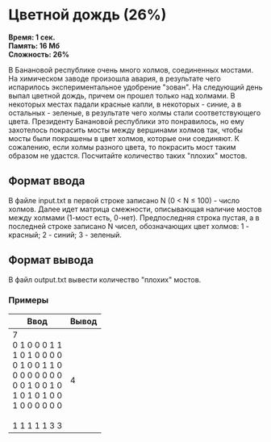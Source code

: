 <h1 class="title">Цветной дождь (26%)</h1>
<p><b>Время: 1 сек.<br>Память: 16 Мб<br>Сложность: 26%</b></p>
<p>В Банановой республике очень много холмов, соединенных мостами. На химическом заводе произошла авария, в результате чего испарилось экспериментальное удобрение "зован". На следующий день выпал цветной дождь, причем он прошел только над холмами. В некоторых местах падали красные капли, в некоторых - синие, а в остальных - зеленые, в результате чего холмы стали соответствующего цвета. Президенту Банановой республики это понравилось, но ему захотелось покрасить мосты между вершинами холмов так, чтобы мосты были покрашены в цвет холмов, которые они соединяют. К сожалению, если холмы разного цвета, то покрасить мост таким образом не удастся. Посчитайте количество таких "плохих" мостов.</p>
<h2>Формат ввода</h2>
<p>В файле input.txt в первой строке записано N (0 < N ≤ 100) - число холмов. Далее идет матрица смежности, описывающая наличие мостов между холмами (1-мост есть, 0-нет). Предпоследняя строка пустая, а в последней строке записано N чисел, обозначающих цвет холмов: 1 - красный; 2 - синий; 3 - зеленый.</p>
<h2>Формат вывода</h2>
<p>В файл output.txt вывести количество "плохих" мостов.</p>
<h3>Примеры</h3>
<table class="sample-tests">
  <thead>
     <tr>
        <th>Ввод</th>
        <th>Вывод</th>
     </tr>
  </thead>
  <tbody>
     <tr>
        <td>7<br>
            0 1 0 0 0 1 1<br>
            1 0 1 0 0 0 0<br>
            0 1 0 0 1 1 0<br>
            0 0 0 0 0 0 0<br>
            0 0 1 0 0 1 0<br>
            1 0 1 0 1 0 0<br>
            1 0 0 0 0 0 0<br>
            &nbsp;<br>
            1 1 1 1 1 3 3</td>
        <td>4</td>
     </tr>
  </tbody>
</table>